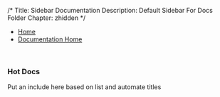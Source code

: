 /*
Title: Sidebar Documentation
Description: Default Sidebar For Docs Folder
Chapter: zhidden
*/
* [Home](%base_url%/index)
* [Documentation Home](%base_url%/docs/index)

<br />

### Hot Docs

Put an include here based on list and automate titles